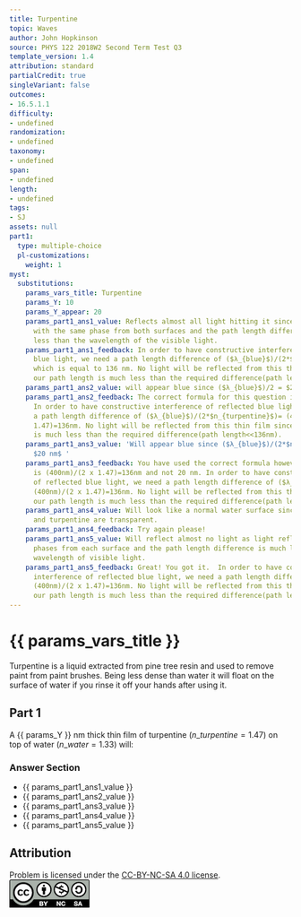 ```yaml
---
title: Turpentine
topic: Waves
author: John Hopkinson
source: PHYS 122 2018W2 Second Term Test Q3
template_version: 1.4
attribution: standard
partialCredit: true
singleVariant: false
outcomes:
- 16.5.1.1
difficulty:
- undefined
randomization:
- undefined
taxonomy:
- undefined
span:
- undefined
length:
- undefined
tags:
- SJ
assets: null
part1:
  type: multiple-choice
  pl-customizations:
    weight: 1
myst:
  substitutions:
    params_vars_title: Turpentine
    params_Y: 10
    params_Y_appear: 20
    params_part1_ans1_value: Reflects almost all light hitting it since light reflects
      with the same phase from both surfaces and the path length difference is much
      less than the wavelength of the visible light.
    params_part1_ans1_feedback: In order to have constructive interference of reflected
      blue light, we need a path length difference of ($λ_{blue}$)/(2*$n_{turpentine}$)
      which is equal to 136 nm. No light will be reflected from this thin film since
      our path length is much less than the required difference(path length<<136nm).
    params_part1_ans2_value: will appear blue since ($λ_{blue}$)/2 = $20 nm$
    params_part1_ans2_feedback: The correct formula for this question is ($λ_{blue}$)/(2*$n_{turpentine}$).
      In order to have constructive interference of reflected blue light, we need
      a path length difference of ($λ_{blue}$)/(2*$n_{turpentine}$)= (400nm)/(2 x
      1.47)=136nm. No light will be reflected from this thin film since our path length
      is much less than the required difference(path length<<136nm).
    params_part1_ans3_value: 'Will appear blue since ($λ_{blue}$)/(2*$n_{turpentine}$)=
      $20 nm$ '
    params_part1_ans3_feedback: You have used the correct formula however the answer
      is (400nm)/(2 x 1.47)=136nm and not 20 nm. In order to have constructive interference
      of reflected blue light, we need a path length difference of ($λ_{blue}$)/(2*$n_{turpentine}$)=
      (400nm)/(2 x 1.47)=136nm. No light will be reflected from this thin film since
      our path length is much less than the required difference(path length<<136nm).
    params_part1_ans4_value: Will look like a normal water surface since both water
      and turpentine are transparent.
    params_part1_ans4_feedback: Try again please!
    params_part1_ans5_value: Will reflect almost no light as light reflects with different
      phases from each surface and the path length difference is much less than the
      wavelength of visible light.
    params_part1_ans5_feedback: Great! You got it.  In order to have constructive
      interference of reflected blue light, we need a path length difference of ($λ_{blue}$)/(2*$n_{turpentine}$)=
      (400nm)/(2 x 1.47)=136nm. No light will be reflected from this thin film since
      our path length is much less than the required difference(path length<<136nm)
---
```

# {{ params_vars_title }}
Turpentine is a liquid extracted from pine tree resin and used to remove paint from paint brushes. Being less dense than water it will float on the surface of water if you rinse it off your hands after using it.

## Part 1

A {{ params_Y }} nm thick thin film of turpentine ($n\_{turpentine}=1.47$) on top of water ($n\_{water}=1.33$) will:

### Answer Section

- {{ params_part1_ans1_value }}
- {{ params_part1_ans2_value }}
- {{ params_part1_ans3_value }}
- {{ params_part1_ans4_value }}
- {{ params_part1_ans5_value }}

## Attribution

Problem is licensed under the [CC-BY-NC-SA 4.0 license](https://creativecommons.org/licenses/by-nc-sa/4.0/).<br> ![The Creative Commons 4.0 license requiring attribution-BY, non-commercial-NC, and share-alike-SA license.](https://raw.githubusercontent.com/firasm/bits/master/by-nc-sa.png)